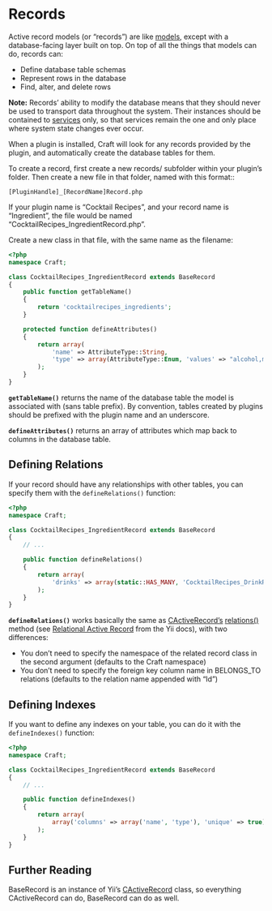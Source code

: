 # Records

Active record models (or “records”) are like [models](models.md), except with a database-facing layer built on top. On top of all the things that models can do, records can:

- Define database table schemas
- Represent rows in the database
- Find, alter, and delete rows

**Note:** Records’ ability to modify the database means that they should never be used to transport data throughout the system. Their instances should be contained to [services](services.md) only, so that services remain the one and only place where system state changes ever occur.

When a plugin is installed, Craft will look for any records provided by the plugin, and automatically create the database tables for them.

To create a record, first create a new records/ subfolder within your plugin’s folder. Then create a new file in that folder, named with this format::

```
[PluginHandle]_[RecordName]Record.php
```

If your plugin name is “Cocktail Recipes”, and your record name is “Ingredient”, the file would be named “CocktailRecipes_IngredientRecord.php”.

Create a new class in that file, with the same name as the filename:

```php
<?php
namespace Craft;

class CocktailRecipes_IngredientRecord extends BaseRecord
{
    public function getTableName()
    {
        return 'cocktailrecipes_ingredients';
    }

    protected function defineAttributes()
    {
        return array(
            'name' => AttributeType::String,
            'type' => array(AttributeType::Enum, 'values' => "alcohol,mixer,other"),
        );
    }
}
```

**`getTableName()`** returns the name of the database table the model is associated with (sans table prefix). By convention, tables created by plugins should be prefixed with the plugin name and an underscore.

**`defineAttributes()`** returns an array of attributes which map back to columns in the database table.

## Defining Relations

If your record should have any relationships with other tables, you can specify them with the `defineRelations()` function:

```php
<?php
namespace Craft;

class CocktailRecipes_IngredientRecord extends BaseRecord
{
    // ...

    public function defineRelations()
    {
        return array(
            'drinks' => array(static::HAS_MANY, 'CocktailRecipes_DrinkRecord', 'ingredientId'),
        );
    }
}
```

**`defineRelations()`** works basically the same as [CActiveRecord’s](http://www.yiiframework.com/doc/api/1.1/CActiveRecord) [relations()](http://www.yiiframework.com/doc/api/1.1/CActiveRecord#relations-detail) method (see [Relational Active Record](http://www.yiiframework.com/doc/guide/1.1/en/database.arr) from the Yii docs), with two differences:

- You don’t need to specify the namespace of the related record class in the second argument (defaults to the Craft namespace)
- You don’t need to specify the foreign key column name in BELONGS_TO relations (defaults to the relation name appended with “Id”)


## Defining Indexes

If you want to define any indexes on your table, you can do it with the `defineIndexes()` function:

```php
<?php
namespace Craft;

class CocktailRecipes_IngredientRecord extends BaseRecord
{
    // ...

    public function defineIndexes()
    {
        return array(
            array('columns' => array('name', 'type'), 'unique' => true),
        );
    }
}
```

## Further Reading

BaseRecord is an instance of Yii’s [CActiveRecord](http://www.yiiframework.com/doc/api/1.1/CActiveRecord) class, so everything CActiveRecord can do, BaseRecord can do as well.
